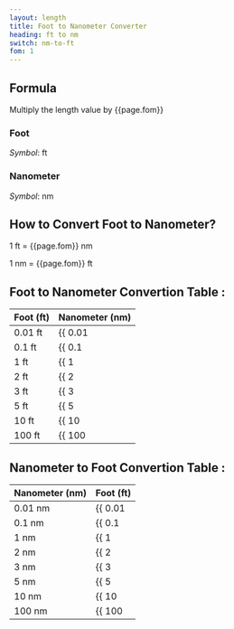```yaml
---
layout: length
title: Foot to Nanometer Converter
heading: ft to nm
switch: nm-to-ft
fom: 1
---
```


## Formula
Multiply the length value by {{page.fom}}

### Foot
*Symbol*: ft

### Nanometer
*Symbol*: nm

## How to Convert Foot to Nanometer?
1 ft = {{page.fom}} nm

1 nm = {{page.fom}} ft

## Foot to Nanometer Convertion Table :

| Foot (ft) | Nanometer (nm) |
| ---- | ---- |
| 0.01 ft | {{ 0.01 | times: page.fom | round: 5 }} nm |
| 0.1 ft | {{ 0.1 | times: page.fom | round: 5 }} nm |
| 1 ft | {{ 1 | times: page.fom | round: 5 }} nm |
| 2 ft | {{ 2 | times: page.fom | round: 5 }} nm |
| 3 ft | {{ 3 | times: page.fom | round: 5 }} nm |
| 5 ft | {{ 5 | times: page.fom | round: 5 }} nm |
| 10 ft | {{ 10 | times: page.fom | round: 5 }} nm |
| 100 ft | {{ 100 | times: page.fom | round: 5 }} nm |

## Nanometer to Foot Convertion Table :

| Nanometer (nm) | Foot (ft) |
| ---- | ---- |
| 0.01 nm | {{ 0.01 | divided_by: page.fom | round: 5 }} ft |
| 0.1 nm | {{ 0.1 | divided_by: page.fom | round: 5 }} ft |
| 1 nm | {{ 1 | divided_by: page.fom | round: 5 }} ft |
| 2 nm | {{ 2 | divided_by: page.fom | round: 5 }} ft |
| 3 nm | {{ 3 | divided_by: page.fom | round: 5 }} ft |
| 5 nm | {{ 5 | divided_by: page.fom | round: 5 }} ft |
| 10 nm | {{ 10 | divided_by: page.fom | round: 5 }} ft |
| 100 nm | {{ 100 | divided_by: page.fom | round: 5 }} ft |

<script>
selectInput[5].selected = true
selectOutput[0].selected = true
</script>
